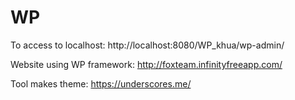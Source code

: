 # WP
To access to localhost: http://localhost:8080/WP_khua/wp-admin/

Website using WP framework: http://foxteam.infinityfreeapp.com/

Tool makes theme: https://underscores.me/
